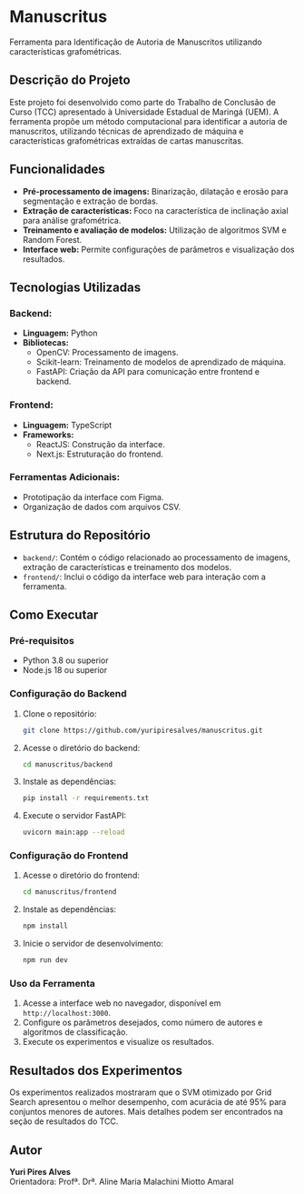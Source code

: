 # Manuscritus

Ferramenta para Identificação de Autoria de Manuscritos utilizando características grafométricas.

## Descrição do Projeto

Este projeto foi desenvolvido como parte do Trabalho de Conclusão de Curso (TCC) apresentado à Universidade Estadual de Maringá (UEM). A ferramenta propõe um método computacional para identificar a autoria de manuscritos, utilizando técnicas de aprendizado de máquina e características grafométricas extraídas de cartas manuscritas.

## Funcionalidades

- **Pré-processamento de imagens:** Binarização, dilatação e erosão para segmentação e extração de bordas.
- **Extração de características:** Foco na característica de inclinação axial para análise grafométrica.
- **Treinamento e avaliação de modelos:** Utilização de algoritmos SVM e Random Forest.
- **Interface web:** Permite configurações de parâmetros e visualização dos resultados.

## Tecnologias Utilizadas

### Backend:

- **Linguagem:** Python
- **Bibliotecas:**
  - OpenCV: Processamento de imagens.
  - Scikit-learn: Treinamento de modelos de aprendizado de máquina.
  - FastAPI: Criação da API para comunicação entre frontend e backend.

### Frontend:

- **Linguagem:** TypeScript
- **Frameworks:**
  - ReactJS: Construção da interface.
  - Next.js: Estruturação do frontend.

### Ferramentas Adicionais:

- Prototipação da interface com Figma.
- Organização de dados com arquivos CSV.

## Estrutura do Repositório

- `backend/`: Contém o código relacionado ao processamento de imagens, extração de características e treinamento dos modelos.
- `frontend/`: Inclui o código da interface web para interação com a ferramenta.

## Como Executar

### Pré-requisitos

- Python 3.8 ou superior
- Node.js 18 ou superior

### Configuração do Backend

1. Clone o repositório:
   ```bash
   git clone https://github.com/yuripiresalves/manuscritus.git
   ```
2. Acesse o diretório do backend:
   ```bash
   cd manuscritus/backend
   ```
3. Instale as dependências:
   ```bash
   pip install -r requirements.txt
   ```
4. Execute o servidor FastAPI:
   ```bash
   uvicorn main:app --reload
   ```

### Configuração do Frontend

1. Acesse o diretório do frontend:
   ```bash
   cd manuscritus/frontend
   ```
2. Instale as dependências:
   ```bash
   npm install
   ```
3. Inicie o servidor de desenvolvimento:
   ```bash
   npm run dev
   ```

### Uso da Ferramenta

1. Acesse a interface web no navegador, disponível em `http://localhost:3000`.
2. Configure os parâmetros desejados, como número de autores e algoritmos de classificação.
3. Execute os experimentos e visualize os resultados.

## Resultados dos Experimentos

Os experimentos realizados mostraram que o SVM otimizado por Grid Search apresentou o melhor desempenho, com acurácia de até 95% para conjuntos menores de autores. Mais detalhes podem ser encontrados na seção de resultados do TCC.

## Autor

**Yuri Pires Alves**  
Orientadora: Profª. Drª. Aline Maria Malachini Miotto Amaral
